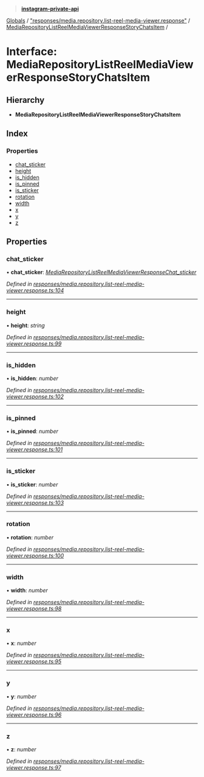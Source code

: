 > **[instagram-private-api](../README.md)**

[Globals](../README.md) / ["responses/media.repository.list-reel-media-viewer.response"](../modules/_responses_media_repository_list_reel_media_viewer_response_.md) / [MediaRepositoryListReelMediaViewerResponseStoryChatsItem](_responses_media_repository_list_reel_media_viewer_response_.mediarepositorylistreelmediaviewerresponsestorychatsitem.md) /

# Interface: MediaRepositoryListReelMediaViewerResponseStoryChatsItem

## Hierarchy

* **MediaRepositoryListReelMediaViewerResponseStoryChatsItem**

## Index

### Properties

* [chat_sticker](_responses_media_repository_list_reel_media_viewer_response_.mediarepositorylistreelmediaviewerresponsestorychatsitem.md#chat_sticker)
* [height](_responses_media_repository_list_reel_media_viewer_response_.mediarepositorylistreelmediaviewerresponsestorychatsitem.md#height)
* [is_hidden](_responses_media_repository_list_reel_media_viewer_response_.mediarepositorylistreelmediaviewerresponsestorychatsitem.md#is_hidden)
* [is_pinned](_responses_media_repository_list_reel_media_viewer_response_.mediarepositorylistreelmediaviewerresponsestorychatsitem.md#is_pinned)
* [is_sticker](_responses_media_repository_list_reel_media_viewer_response_.mediarepositorylistreelmediaviewerresponsestorychatsitem.md#is_sticker)
* [rotation](_responses_media_repository_list_reel_media_viewer_response_.mediarepositorylistreelmediaviewerresponsestorychatsitem.md#rotation)
* [width](_responses_media_repository_list_reel_media_viewer_response_.mediarepositorylistreelmediaviewerresponsestorychatsitem.md#width)
* [x](_responses_media_repository_list_reel_media_viewer_response_.mediarepositorylistreelmediaviewerresponsestorychatsitem.md#x)
* [y](_responses_media_repository_list_reel_media_viewer_response_.mediarepositorylistreelmediaviewerresponsestorychatsitem.md#y)
* [z](_responses_media_repository_list_reel_media_viewer_response_.mediarepositorylistreelmediaviewerresponsestorychatsitem.md#z)

## Properties

###  chat_sticker

• **chat_sticker**: *[MediaRepositoryListReelMediaViewerResponseChat_sticker](_responses_media_repository_list_reel_media_viewer_response_.mediarepositorylistreelmediaviewerresponsechat_sticker.md)*

*Defined in [responses/media.repository.list-reel-media-viewer.response.ts:104](https://github.com/dilame/instagram-private-api/blob/01eb399/src/responses/media.repository.list-reel-media-viewer.response.ts#L104)*

___

###  height

• **height**: *string*

*Defined in [responses/media.repository.list-reel-media-viewer.response.ts:99](https://github.com/dilame/instagram-private-api/blob/01eb399/src/responses/media.repository.list-reel-media-viewer.response.ts#L99)*

___

###  is_hidden

• **is_hidden**: *number*

*Defined in [responses/media.repository.list-reel-media-viewer.response.ts:102](https://github.com/dilame/instagram-private-api/blob/01eb399/src/responses/media.repository.list-reel-media-viewer.response.ts#L102)*

___

###  is_pinned

• **is_pinned**: *number*

*Defined in [responses/media.repository.list-reel-media-viewer.response.ts:101](https://github.com/dilame/instagram-private-api/blob/01eb399/src/responses/media.repository.list-reel-media-viewer.response.ts#L101)*

___

###  is_sticker

• **is_sticker**: *number*

*Defined in [responses/media.repository.list-reel-media-viewer.response.ts:103](https://github.com/dilame/instagram-private-api/blob/01eb399/src/responses/media.repository.list-reel-media-viewer.response.ts#L103)*

___

###  rotation

• **rotation**: *number*

*Defined in [responses/media.repository.list-reel-media-viewer.response.ts:100](https://github.com/dilame/instagram-private-api/blob/01eb399/src/responses/media.repository.list-reel-media-viewer.response.ts#L100)*

___

###  width

• **width**: *number*

*Defined in [responses/media.repository.list-reel-media-viewer.response.ts:98](https://github.com/dilame/instagram-private-api/blob/01eb399/src/responses/media.repository.list-reel-media-viewer.response.ts#L98)*

___

###  x

• **x**: *number*

*Defined in [responses/media.repository.list-reel-media-viewer.response.ts:95](https://github.com/dilame/instagram-private-api/blob/01eb399/src/responses/media.repository.list-reel-media-viewer.response.ts#L95)*

___

###  y

• **y**: *number*

*Defined in [responses/media.repository.list-reel-media-viewer.response.ts:96](https://github.com/dilame/instagram-private-api/blob/01eb399/src/responses/media.repository.list-reel-media-viewer.response.ts#L96)*

___

###  z

• **z**: *number*

*Defined in [responses/media.repository.list-reel-media-viewer.response.ts:97](https://github.com/dilame/instagram-private-api/blob/01eb399/src/responses/media.repository.list-reel-media-viewer.response.ts#L97)*